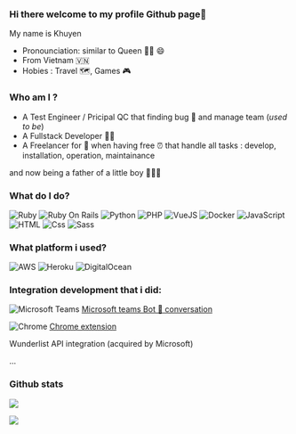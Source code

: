 ### Hi there welcome to my profile Github page👋

My name is Khuyen
- Pronounciation: similar to Queen 👸🏻 😄
- From Vietnam 🇻🇳
- Hobies : Travel 🗺, Games 🎮

### Who am I ?

- A Test Engineer / Pricipal QC that finding bug 🐞 and manage team (_used to be_)
- A Fullstack Developer 👨‍💻
- A Freelancer for 💸 when having free ⏰ that handle all tasks : develop, installation, operation, maintainance 

and now being a father of a little boy 👨‍👩‍👦


### What do I do?
<p>
  <img alt="Ruby" src="https://img.shields.io/badge/Ruby-CC342D?logo=Ruby&logoColor=white&style=for-the-badge" />
  <img alt="Ruby On Rails" src="https://img.shields.io/badge/RubyOnRails-CC0000?logo=ruby-on-rails&logoColor=white&style=for-the-badge" />
  <img alt="Python" src="https://img.shields.io/badge/Python-3776AB?logo=python&logoColor=white&style=for-the-badge" />
  <img alt="PHP" src="https://img.shields.io/badge/Php-777BB4?logo=php&logoColor=white&style=for-the-badge" />
  <img alt="VueJS" src="https://img.shields.io/badge/Vue.js-4FC08D?logo=Vue.Js&logoColor=white&style=for-the-badge" />
  <img alt="Docker" src="https://img.shields.io/badge/Docker-2496ED?logo=docker&logoColor=white&style=for-the-badge" />
  <img alt="JavaScript" src="https://img.shields.io/badge/JavaScript-F7DF1E?logo=javascript&logoColor=white&style=for-the-badge" />
  <img alt="HTML" src="https://img.shields.io/badge/HTML-E34F26?logo=html5&logoColor=white&style=for-the-badge" />
  <img alt="Css" src="https://img.shields.io/badge/CSS-1572B6?logo=css3&logoColor=white&style=for-the-badge" />
  <img alt="Sass" src="https://img.shields.io/badge/Sass-CC6699?logo=sass&logoColor=white&style=for-the-badge" />
</p>

### What platform i used?
<p>
  <img alt="AWS" src="https://img.shields.io/badge/AmazonAws-232F3E?logo=Amazon-Aws&logoColor=white&style=for-the-badge" />
  <img alt="Heroku" src="https://img.shields.io/badge/Heroku-430098?logo=Heroku&logoColor=white&style=for-the-badge" />
  <img alt="DigitalOcean" src="https://img.shields.io/badge/DigitalOcean-0080FF?logo=digitalocean&logoColor=white&style=for-the-badge" />
<p>
  
### Integration development that i did:
<img alt="Microsoft Teams" src="https://img.shields.io/badge/MicrosoftTeams-6264A7?logo=microsoft-teams&logoColor=white&style=for-the-badge" /> [Microsoft teams Bot 🤖 conversation](https://appsource.microsoft.com/en-us/product/office/WA104381729?tab=Overview)

<img alt="Chrome" src="https://img.shields.io/badge/GoogleChrome-4285F4?logo=google-chrome&logoColor=white&style=for-the-badge" /> [Chrome extension](https://chrome.google.com/webstore/detail/tinypulse/bapegenmjdffnjoccdfmcpbacdcngnkj?hl=en)

Wunderlist API integration (acquired by Microsoft)

...

### Github stats

<img align="center" src="https://github-readme-stats-eight-kappa-67.vercel.app
/api?username=khuyen-nguyen&count_private=true&&show_icons=true&theme=radical&custom_title=Khuyen's+GitHub+Stats&show_icons=true" />

<img align="center" src="https://github-readme-stats-eight-kappa-67.vercel.app
/api/top-langs/?username=khuyen-nguyen&count_private=true" />

<!--
**khuyen-nguyen/khuyen-nguyen** is a ✨ _special_ ✨ repository because its `README.md` (this file) appears on your GitHub profile.

Here are some ideas to get you started:

- 🔭 I’m currently working on ...
- 🌱 I’m currently learning ...
- 👯 I’m looking to collaborate on ...
- 🤔 I’m looking for help with ...
- 💬 Ask me about ...

- 😄 Pronouns: ...
- ⚡ Fun fact: ...
-->
